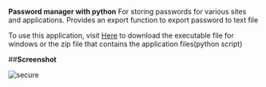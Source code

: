 **Password manager with python**
For storing passwords for various sites and applications.
Provides an export function to export password to text file 


To use this application, visit [Here](https://justondev.netlify.app/project.html#securekey) to download the executable file for windows or the zip file that contains the application files(python script) 

##**Screenshot**

![secure](https://github.com/justinnonso05/password_manager/assets/123962732/36b1e909-6ecc-49ed-96ec-9b82501fce33)
